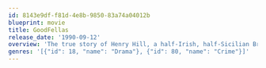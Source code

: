 ```yaml
---
id: 8143e9df-f81d-4e8b-9850-83a74a04012b
blueprint: movie
title: GoodFellas
release_date: '1990-09-12'
overview: 'The true story of Henry Hill, a half-Irish, half-Sicilian Brooklyn kid who is adopted by neighbourhood gangsters at an early age and climbs the ranks of a Mafia family under the guidance of Jimmy Conway.'
genres: '[{"id": 18, "name": "Drama"}, {"id": 80, "name": "Crime"}]'
---
```

